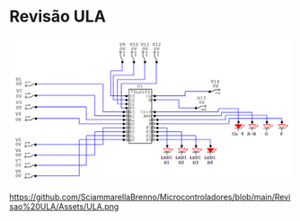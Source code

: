 # Revisão ULA

![Projeto usando o SN74LS181](./Assets/ULA.png?raw=true "SN74LS181")

https://github.com/SciammarellaBrenno/Microcontroladores/blob/main/Revisao%20ULA/Assets/ULA.png
